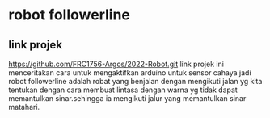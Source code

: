 # robot followerline
## link projek
https://github.com/FRC1756-Argos/2022-Robot.git
link projek ini menceritakan cara untuk mengaktifkan arduino untuk sensor cahaya
jadi robot followerline adalah robat yang benjalan dengan mengikuti jalan yg kita tentukan dengan cara membuat lintasa dengan warna yg tidak dapat memantulkan sinar.sehingga ia mengikuti jalur yang memantulkan sinar matahari.
